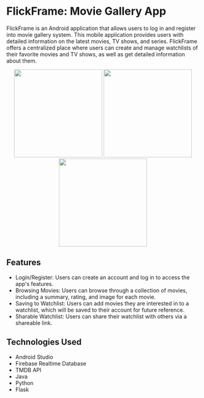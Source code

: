 # FlickFrame: Movie Gallery App
FlickFrame is an Android application that allows users to log in and register into movie gallery system. This mobile application provides users with detailed information on the latest movies, TV shows, and series. FlickFrame offers a centralized place where users can create and manage watchlists of their favorite movies and TV shows, as well as get detailed information about them.

<p float="left" align="center" padding="10px">
  <img src="https://user-images.githubusercontent.com/21333005/232023963-d9570a06-733e-4ccf-9457-22fe71dc209a.gif" width="230" />
  <img src="https://user-images.githubusercontent.com/21333005/232023989-01115bdd-a5ab-4234-914e-458aedf57dd8.gif" width="230" /> 
  <img src="https://user-images.githubusercontent.com/21333005/232024018-ad14b488-cc85-4ce4-a44a-f14db1b51b73.gif" width="230" />
</p>

## Features
- Login/Register: Users can create an account and log in to access the app's features.
- Browsing Movies: Users can browse through a collection of movies, including a summary, rating, and image for each movie.
- Saving to Watchlist: Users can add movies they are interested in to a watchlist, which will be saved to their account for future reference.
- Sharable Watchlist: Users can share their watchlist with others via a shareable link.

## Technologies Used
- Android Studio
- Firebase Realtime Database
- TMDB API
- Java
- Python
- Flask
